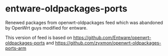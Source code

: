 # entware-oldpackages-ports
Renewed packages from openwrt-oldpackages feed which was abandoned by OpenWrt guys modified for entware.

This version of feed is based on
https://github.com/Entware/openwrt-oldpackages-ports and https://github.com/zyxmon/openwrt-oldpackages-ports-arm
